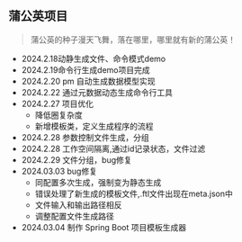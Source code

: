 ## 蒲公英项目
> 蒲公英的种子漫天飞舞，落在哪里，哪里就有新的蒲公英！

- 2024.2.18动静生成文件、命令模式demo
- 2024.2.19命令行生成demo项目完成
- 2024.2.20 pm 自动生成数据模型实现
- 2024.2.22 通过元数据动态生成命令行工具
- 2024.2.27 项目优化
  - 降低圈复杂度
  - 新增模板类，定义生成程序的流程
- 2024.2.28 参数控制文件生成，分组
- 2024.2.28 工作空间隔离,通过id记录状态，文件过滤
- 2024.2.29 文件分组，bug修复
- 2024.03.03 bug修复
  - 同配置多次生成，强制变为静态生成
  - 错误处理了新生成的模板文件,.ftl文件出现在meta.json中
  - 文件输入和输出路径相反
  - 调整配置文件生成路径
- 2024.03.04 制作 Spring Boot 项目模板生成器